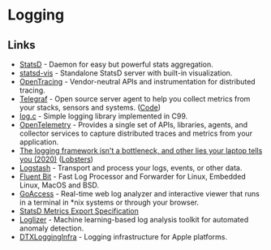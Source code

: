 # Logging

## Links

* [StatsD](https://github.com/statsd/statsd) - Daemon for easy but powerful stats aggregation.
* [statsd-vis](https://github.com/rapidloop/statsd-vis) - Standalone StatsD server with built-in visualization.
* [OpenTracing](https://opentracing.io/) - Vendor-neutral APIs and instrumentation for distributed tracing.
* [Telegraf](https://www.influxdata.com/time-series-platform/telegraf/) - Open source server agent to help you collect metrics from your stacks, sensors and systems. \([Code](https://github.com/influxdata/telegraf)\)
* [log.c](https://github.com/rxi/log.c) - Simple logging library implemented in C99.
* [OpenTelemetry](https://opentelemetry.io/) - Provides a single set of APIs, libraries, agents, and collector services to capture distributed traces and metrics from your application.
* [The logging framework isn't a bottleneck, and other lies your laptop tells you \(2020\)](https://tech.davis-hansson.com/p/tower/) \([Lobsters](https://lobste.rs/s/od1ehi/logging_framework_isn_t_bottleneck_other)\)
* [Logstash](https://github.com/elastic/logstash) - Transport and process your logs, events, or other data.
* [Fluent Bit](https://github.com/fluent/fluent-bit) - Fast Log Processor and Forwarder for Linux, Embedded Linux, MacOS and BSD.
* [GoAccess](https://github.com/allinurl/goaccess) - Real-time web log analyzer and interactive viewer that runs in a terminal in \*nix systems or through your browser.
* [StatsD Metrics Export Specification](https://github.com/b/statsd_spec)
* [Loglizer](https://github.com/logpai/loglizer) - Machine learning-based log analysis toolkit for automated anomaly detection.
* [DTXLoggingInfra](https://github.com/wix/DTXLoggingInfra) - Logging infrastructure for Apple platforms.

